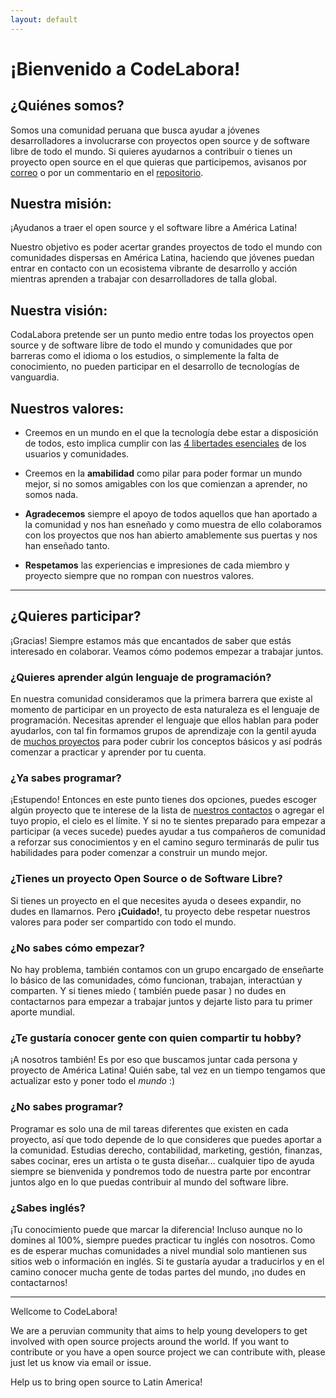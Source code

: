 ```yaml
---
layout: default
---
```

# [](#header-1)¡Bienvenido a CodeLabora!

## [](#header-2)¿Quiénes somos?

Somos una comunidad peruana que busca ayudar a jóvenes desarrolladores a involucrarse con proyectos open source y de software libre de todo el mundo. Si quieres ayudarnos a contribuir o tienes un proyecto open source en el que quieras que participemos, avisanos por [correo](https://github.com/CodeLabora) o por un commentario en el [repositorio](https://github.com/CodeLabora/codelabora.github.io/issues).

## [](#header-2)Nuestra misión:

¡Ayudanos a traer el open source y el software libre a América Latina!

Nuestro objetivo es poder acertar grandes proyectos de todo el mundo con comunidades dispersas en América Latina, haciendo que jóvenes puedan entrar en contacto con un ecosistema vibrante de desarrollo y acción mientras aprenden a trabajar con desarrolladores de talla global.

## [](#header-2)Nuestra visión:

CodaLabora pretende ser un punto medio entre todas los proyectos open source y de software libre de todo el mundo y comunidades que por barreras como el idioma o los estudios, o simplemente la falta de conocimiento, no pueden participar en el desarrollo de tecnologías de vanguardia.

## [](#header-2)Nuestros valores:

* Creemos en un mundo en el que la tecnología debe estar a disposición de todos, esto implica cumplir con las [4 libertades esenciales](https://www.gnu.org/philosophy/free-sw.html) de los usuarios y comunidades.

* Creemos en la **amabilidad** como pilar para poder formar un mundo mejor, si no somos amigables con los que comienzan a aprender, no somos nada.

* **Agradecemos** siempre el apoyo de todos aquellos que han aportado a la comunidad y nos han esneñado y como muestra de ello colaboramos con los proyectos que nos han abierto amablemente sus puertas y nos han enseñado tanto.

* **Respetamos** las experiencias e impresiones de cada miembro y proyecto siempre que no rompan con nuestros valores.

***

## [](#header-2)¿Quieres participar?

¡Gracias! Siempre estamos más que encantados de saber que estás interesado en colaborar. Veamos cómo podemos empezar a trabajar juntos.

### [](#header-3)¿Quieres aprender algún lenguaje de programación?

En nuestra comunidad consideramos que la primera barrera que existe al momento de participar en un proyecto de esta naturaleza es el lenguaje de programación. Necesitas aprender el lenguaje que ellos hablan para poder ayudarlos, con tal fin formamos grupos de aprendizaje con la gentil ayuda de [muchos proyectos](proyectos) para poder cubrir los conceptos básicos y así podrás comenzar a practicar y aprender por tu cuenta.

### [](#header-3)¿Ya sabes programar?

¡Estupendo! Entonces en este punto tienes dos opciones, puedes escoger algún proyecto que te interese de la lista de [nuestros contactos](proyectos) o agregar el tuyo propio, el cielo es el límite. Y si no te sientes preparado para empezar a participar (a veces sucede) puedes ayudar a tus compañeros de comunidad a reforzar sus conocimientos y en el camino seguro terminarás de pulir tus habilidades para poder comenzar a construir un mundo mejor.

### [](#header-3)¿Tienes un proyecto Open Source o de Software Libre?

Si tienes un proyecto en el que necesites ayuda o desees expandir, no dudes en llamarnos. Pero **¡Cuidado!**, tu proyecto debe respetar nuestros valores para poder ser compartido con todo el mundo.

### [](#header-3)¿No sabes cómo empezar?

No hay problema, también contamos con un grupo encargado de enseñarte lo básico de las comunidades, cómo funcionan, trabajan, interactúan y comparten. Y si tienes miedo ( también puede pasar ) no dudes en contactarnos para empezar a trabajar juntos y dejarte listo para tu primer aporte mundial.

### [](#header-3)¿Te gustaría conocer gente con quien compartir tu hobby?

¡A nosotros también! Es por eso que buscamos juntar cada persona y proyecto de América Latina! Quién sabe, tal vez en un tiempo tengamos que actualizar esto y poner todo el _mundo_ :)

### [](#header-3)¿No sabes programar?

Programar es solo una de mil tareas diferentes que existen en cada proyecto, así que todo depende de lo que consideres que puedes aportar a la comunidad. Estudias derecho, contabilidad, marketing, gestión, finanzas, sabes cocinar, eres un artista o te gusta diseñar... cualquier tipo de ayuda siempre se bienvenida y pondremos todo de nuestra parte por encontrar juntos algo en lo que puedas contribuir al mundo del software libre.

### [](#header-3)¿Sabes inglés?

¡Tu conocimiento puede que marcar la diferencia! Incluso aunque no lo domines al 100%, siempre puedes practicar tu inglés con nosotros. Como es de esperar muchas comunidades a nivel mundial solo mantienen sus sitios web o información en inglés. Si te gustaría ayudar a traducirlos y en el camino conocer mucha gente de todas partes del mundo, ¡no dudes en contactarnos!

***

Wellcome to CodeLabora!

We are a peruvian community that aims to help young developers to get involved with open source projects around the world. If you want to contribute or you have a open source project we can contribute with, please just let us know via email or issue. 

Help us to bring open source to Latin America!
